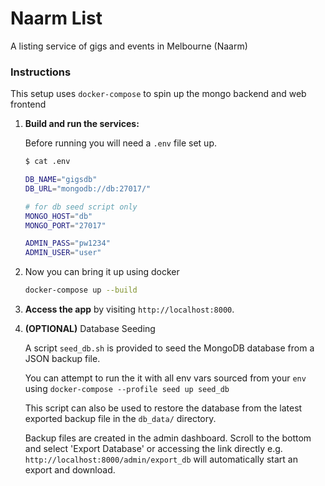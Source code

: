 # Naarm List

A listing service of gigs and events in Melbourne (Naarm)

### Instructions

This setup uses `docker-compose` to spin up the mongo backend and web frontend

1. **Build and run the services:**

    Before running you will need a `.env` file set up.

    ```bash
    $ cat .env

    DB_NAME="gigsdb"
    DB_URL="mongodb://db:27017/"

    # for db seed script only
    MONGO_HOST="db"
    MONGO_PORT="27017"

    ADMIN_PASS="pw1234"
    ADMIN_USER="user"
    ```

2. Now you can bring it up using docker

    ```bash
    docker-compose up --build
    ```

3. **Access the app** by visiting `http://localhost:8000`.

4. **(OPTIONAL)** Database Seeding

    A script `seed_db.sh` is provided to seed the MongoDB database from a JSON backup file.

    You can attempt to run the it with all env vars sourced from your `env` using `docker-compose --profile seed up seed_db`

    This script can also be used to restore the database from the latest exported backup file in the `db_data/` directory.

    Backup files are created in the admin dashboard. Scroll to the bottom and select 'Export Database' or accessing the link directly e.g. `http://localhost:8000/admin/export_db` will automatically start an export and download.
